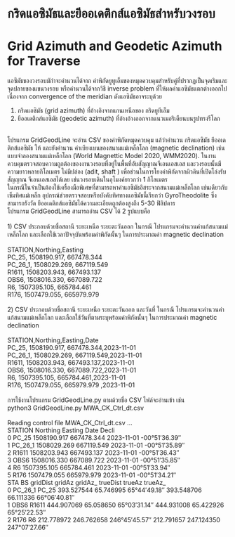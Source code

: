 # กริดแอซิมัธและยีออเดติกส์แอซิมัธสำหรับวงรอบ  </br>
# Grid Azimuth and Geodetic Azimuth for Traverse  </br>
แอซิมัธของวงรอบมักำจะคำนวนได้จาก ค่าพิกัดยูทูเอ็มของหมุดควบคุมสำหรับคู่ที่ปรากฏเป็นจุดเริมและจุดปลายของแขนวงรอบ หรือคำนวนได้จากวิธี inverse problem ที่ให้ผลค่าแอซิมัธแตกต่างออกไปเนื่องจาก convergence of the meridian ดังแอซิมัธอาจระบุด้วย </br>
1) กริดแอซิมัธ (grid azimuth) ที่อ้างอิงจากแกนเหนือของ กริดยูทีเอ็ม</br>
2) ยีออเดติกส์แอซิมัธ (geodetic azimuth) ที่อ้างอ้างออกจากแนวเมอริเดืยนบนรูปทรงรีโลก </br>
</br>
โปรแกรม GridGeodLine จะอ่าน CSV ของค่าพิกัดหมุดควบคุม แล้วำคำนวน  กริดแอซิมัธ ยีออเดติกส์แอซิมัธ ให้ และยังคำนวน ค่าเบียงเบนของสนามแม่เหล็กโลก (magnetic declination)  เช่น แบบจำลองสนามแม่เหล็กโลก (World Magnettic Model 2020, WMM2020). ในงานควบคุมตรวจสอบความถูกต้องของงานวงรอบที่อยู่ในพื้นที่อับสัญญาณจีเอนเอสเอส และวงรอบนั้นมีความยาวหลายกิโลเมตร ไม่มีปล่อง (adit, shaft ) เพื่อช่วนในการโยงค่าพิกัดจากผิวดินที่เปิดโล่งรับสัญญาณ จีเอนเอสเอสได้เลย เช่นวงรอบเดินในอุโมงค์ยาวกว่า 1 กิโลเมตร</br>
ในกรณีในจำเป็นต้องใช้เครื่องมือพิเศษที่สามารถหาค่าแอซิมัธอิสระจากสนามแม่เหล็กโลก เช่นเดียวกับเข็มทิศแม่เหล็ก อุปกรณ์ช่วยตรวจสอบหรือบังคับทิศทางแอซิมัธนี้เรียกว่า GyroTheodolite ซึ่งสามารถรังวัด ยีออเดติกส์แอซิมัธได้ความละเอียดถูกต้องสูงถึง 5-30 ฟิลิปดาร</br>
โปรแกรม GridGeodLine สามารถอ่าน CSV ได้ 2 รูปแบบคือ</br>
</br>
1) CSV ประกอบด้วยชื่อสถานี ระยะเหนือ ระยะตะวันออก ในกรณี โปรแกรมจะคำนวนค่าแก้สนามแม่เหล็กโลก และเลือกใช้เวลาปัจจุบันพร้อมค่าพิกัดนั้นๆ ในการประมาณค่า magnetic declination</br>
</br>
STATION,Northing,Easting</br>
PC_25, 1508190.917, 667478.344</br>
PC_26_1, 1508029.269, 667119.549</br>
R1611, 1508203.943, 667493.137</br>
OBS6, 1508016.330, 667089.722</br>
R6, 1507395.105, 665784.461</br>
R176, 1507479.055, 665979.979</br>
</br>
2) CSV ประกอบด้วยชื่อสถานี ระยะเหนือ ระยะตะวันออก และวันที่ ในกรณี โปรแกรมจะคำนวนค่าแก้สนามแม่เหล็กโลก และเลือกใช้วันที่ตามระบุพร้อมค่าพิกัดนั้นๆ ในการประมาณค่า magnetic declination</br>
</br>
STATION,Northing,Easting,Date</br>
PC_25, 1508190.917, 667478.344,2023-11-01</br>
PC_26_1, 1508029.269, 667119.549,2023-11-01</br>
R1611, 1508203.943, 667493.137,2023-11-01</br>
OBS6, 1508016.330, 667089.722,2023-11-01</br>
R6, 1507395.105, 665784.461,2023-11-01</br>
R176, 1507479.055, 665979.979 ,2023-11-01</br>
</br>
การใช้งานโปรแกรม  GridGeodLine.py ตามด้วยชื่อ CSV  ไฟล์จะอ่านเข้า เช่น</br>
python3 GridGeodLine.py MWA_CK_Ctrl_dt.csv</br>
</br>
Reading control file MWA_CK_Ctrl_dt.csv ...</br>
   STATION     Northing     Easting         Date          Decli</br>
0    PC_25  1508190.917  667478.344   2023-11-01  -00°51′36.39″</br>
1  PC_26_1  1508029.269  667119.549  2023-11-01   -00°51′35.89″</br>
2    R1611  1508203.943  667493.137   2023-11-01  -00°51′36.43″</br>
3     OBS6  1508016.330  667089.722   2023-11-01  -00°51′35.85″</br>
4       R6  1507395.105  665784.461   2023-11-01  -00°51′33.94″</br>
5     R176  1507479.055  665979.979   2023-11-01  -00°51′34.21″</br>
       STA     BS    gridDist      gridAz        gridAz_    trueDist      trueAz        trueAz_</br>
0  PC_26_1  PC_25  393.527544   65.746995   65°44′49.18″  393.548706   66.111336   66°06′40.81″</br>
1     OBS6  R1611  444.907069   65.058650   65°03′31.14″  444.931008   65.422926   65°25′22.53″</br>
2     R176     R6  212.778972  246.762658  246°45′45.57″  212.791657  247.124350  247°07′27.66″</br>

